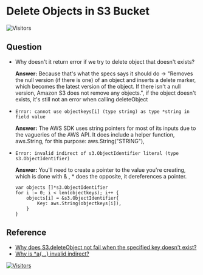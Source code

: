 # Delete Objects in S3 Bucket

![Visitors](https://api.visitorbadge.io/api/visitors?path=aasisodiya.go.golang-aws-operations.aws-s3.delete-objects&labelColor=%23ffa500&countColor=%23263759&labelStyle=upper)

## Question

* Why doesn't it return error if we try to delete object that doesn't exists?

    **Answer:** Because that's what the specs says it should do -> "Removes the null version (if there is one) of an object and inserts a delete marker, which becomes the latest version of the object. If there isn't a null version, Amazon S3 does not remove any objects.", if the object doesn't exists, it's still not an error when calling deleteObject

* `Error: cannot use objectkeys[i] (type string) as type *string in field value`

    **Answer:** The AWS SDK uses string pointers for most of its inputs due to the vagueries of the AWS API. It does include a helper function, aws.String, for this purpose: aws.String("STRING"),

* `Error: invalid indirect of s3.ObjectIdentifier literal (type s3.ObjectIdentifier)`

  **Answer:** You'll need to create a pointer to the value you're creating, which is done with & , * does the opposite, it dereferences a pointer.

  ```golang
  var objects []*s3.ObjectIdentifier
  for i := 0; i < len(objectkeys); i++ {
      objects[i] = &s3.ObjectIdentifier{
          Key: aws.String(objectkeys[i]),
      }
  }
  ```

## Reference

* [Why does S3.deleteObject not fail when the specified key doesn't exist?
](https://stackoverflow.com/questions/30697746/why-does-s3-deleteobject-not-fail-when-the-specified-key-doesnt-exist)
* [Why is *a{…} invalid indirect?
](https://stackoverflow.com/questions/20890850/why-is-a-invalid-indirect)

[![Visitors](https://api.visitorbadge.io/api/visitors?path=aasisodiya.go&labelColor=%23ffa500&countColor=%23263759&labelStyle=upper)](https://visitorbadge.io/status?path=aasisodiya.go)
